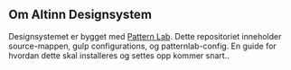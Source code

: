 ## Om Altinn Designsystem

Designsystemet er bygget med [Pattern Lab](http://patternlab.io/). Dette repositoriet inneholder source-mappen, gulp configurations, og patternlab-config. En guide for hvordan dette skal installeres og settes opp kommer snart..